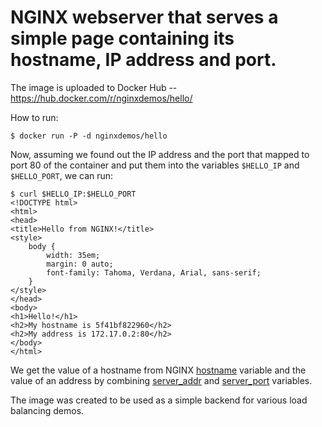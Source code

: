 
# NGINX webserver that serves a simple page containing its hostname, IP address and port.

The image is uploaded to Docker Hub -- https://hub.docker.com/r/nginxdemos/hello/

How to run:
```
$ docker run -P -d nginxdemos/hello
```

Now, assuming we found out the IP address and the port that mapped to port 80 of the container and put them into 
the variables ```$HELLO_IP``` and ```$HELLO_PORT```, we can run:
```
$ curl $HELLO_IP:$HELLO_PORT
<!DOCTYPE html>
<html>
<head>
<title>Hello from NGINX!</title>
<style>
    body {
        width: 35em;
        margin: 0 auto;
        font-family: Tahoma, Verdana, Arial, sans-serif;
    }
</style>
</head>
<body>
<h1>Hello!</h1>
<h2>My hostname is 5f41bf822960</h2>
<h2>My address is 172.17.0.2:80</h2>
</body>
</html>
```

We get the value of a hostname from NGINX [hostname](http://nginx.org/en/docs/http/ngx_http_core_module.html#var_hostname) variable
and the value of an address by combining [server_addr](http://nginx.org/en/docs/http/ngx_http_core_module.html#var_server_addr) and 
[server_port](http://nginx.org/en/docs/http/ngx_http_core_module.html#var_server_port) variables.


The image was created to be used as a simple backend for various load balancing demos.
